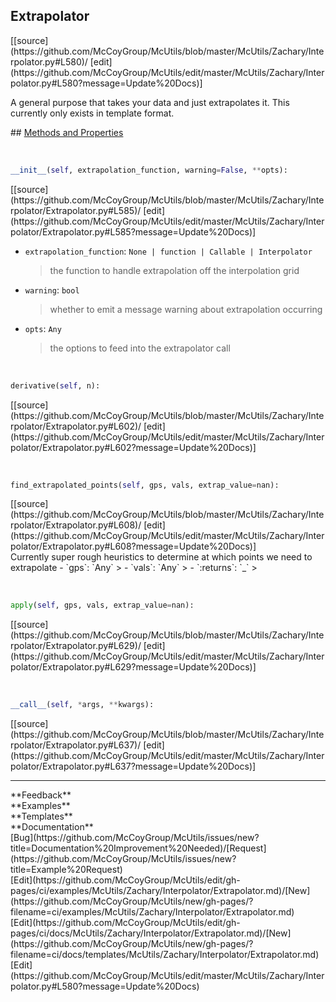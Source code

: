 ## <a id="McUtils.McUtils.Zachary.Interpolator.Extrapolator">Extrapolator</a> 

<div class="docs-source-link" markdown="1">
[[source](https://github.com/McCoyGroup/McUtils/blob/master/McUtils/Zachary/Interpolator.py#L580)/
[edit](https://github.com/McCoyGroup/McUtils/edit/master/McUtils/Zachary/Interpolator.py#L580?message=Update%20Docs)]
</div>

A general purpose that takes your data and just extrapolates it.
This currently only exists in template format.







<div class="collapsible-section">
 <div class="collapsible-section collapsible-section-header" markdown="1">
## <a class="collapse-link" data-toggle="collapse" href="#methods" markdown="1"> Methods and Properties</a> <a class="float-right" data-toggle="collapse" href="#methods"><i class="fa fa-chevron-down"></i></a>
 </div>
 <div class="collapsible-section collapsible-section-body collapse show" id="methods" markdown="1">
 
<a id="McUtils.McUtils.Zachary.Interpolator.Extrapolator.__init__" class="docs-object-method">&nbsp;</a> 
```python
__init__(self, extrapolation_function, warning=False, **opts): 
```
<div class="docs-source-link" markdown="1">
[[source](https://github.com/McCoyGroup/McUtils/blob/master/McUtils/Zachary/Interpolator/Extrapolator.py#L585)/
[edit](https://github.com/McCoyGroup/McUtils/edit/master/McUtils/Zachary/Interpolator/Extrapolator.py#L585?message=Update%20Docs)]
</div>

  - `extrapolation_function`: `None | function | Callable | Interpolator`
    > the function to handle extrapolation off the interpolation grid
  - `warning`: `bool`
    > whether to emit a message warning about extrapolation occurring
  - `opts`: `Any`
    > the options to feed into the extrapolator call


<a id="McUtils.McUtils.Zachary.Interpolator.Extrapolator.derivative" class="docs-object-method">&nbsp;</a> 
```python
derivative(self, n): 
```
<div class="docs-source-link" markdown="1">
[[source](https://github.com/McCoyGroup/McUtils/blob/master/McUtils/Zachary/Interpolator/Extrapolator.py#L602)/
[edit](https://github.com/McCoyGroup/McUtils/edit/master/McUtils/Zachary/Interpolator/Extrapolator.py#L602?message=Update%20Docs)]
</div>


<a id="McUtils.McUtils.Zachary.Interpolator.Extrapolator.find_extrapolated_points" class="docs-object-method">&nbsp;</a> 
```python
find_extrapolated_points(self, gps, vals, extrap_value=nan): 
```
<div class="docs-source-link" markdown="1">
[[source](https://github.com/McCoyGroup/McUtils/blob/master/McUtils/Zachary/Interpolator/Extrapolator.py#L608)/
[edit](https://github.com/McCoyGroup/McUtils/edit/master/McUtils/Zachary/Interpolator/Extrapolator.py#L608?message=Update%20Docs)]
</div>
Currently super rough heuristics to determine at which points we need to extrapolate
  - `gps`: `Any`
    > 
  - `vals`: `Any`
    > 
  - `:returns`: `_`
    >


<a id="McUtils.McUtils.Zachary.Interpolator.Extrapolator.apply" class="docs-object-method">&nbsp;</a> 
```python
apply(self, gps, vals, extrap_value=nan): 
```
<div class="docs-source-link" markdown="1">
[[source](https://github.com/McCoyGroup/McUtils/blob/master/McUtils/Zachary/Interpolator/Extrapolator.py#L629)/
[edit](https://github.com/McCoyGroup/McUtils/edit/master/McUtils/Zachary/Interpolator/Extrapolator.py#L629?message=Update%20Docs)]
</div>


<a id="McUtils.McUtils.Zachary.Interpolator.Extrapolator.__call__" class="docs-object-method">&nbsp;</a> 
```python
__call__(self, *args, **kwargs): 
```
<div class="docs-source-link" markdown="1">
[[source](https://github.com/McCoyGroup/McUtils/blob/master/McUtils/Zachary/Interpolator/Extrapolator.py#L637)/
[edit](https://github.com/McCoyGroup/McUtils/edit/master/McUtils/Zachary/Interpolator/Extrapolator.py#L637?message=Update%20Docs)]
</div>
 </div>
</div>












---


<div markdown="1" class="text-secondary">
<div class="container">
  <div class="row">
   <div class="col" markdown="1">
**Feedback**   
</div>
   <div class="col" markdown="1">
**Examples**   
</div>
   <div class="col" markdown="1">
**Templates**   
</div>
   <div class="col" markdown="1">
**Documentation**   
</div>
   <div class="col" markdown="1">
   
</div>
   <div class="col" markdown="1">
   
</div>
   <div class="col" markdown="1">
   
</div>
</div>
  <div class="row">
   <div class="col" markdown="1">
[Bug](https://github.com/McCoyGroup/McUtils/issues/new?title=Documentation%20Improvement%20Needed)/[Request](https://github.com/McCoyGroup/McUtils/issues/new?title=Example%20Request)   
</div>
   <div class="col" markdown="1">
[Edit](https://github.com/McCoyGroup/McUtils/edit/gh-pages/ci/examples/McUtils/Zachary/Interpolator/Extrapolator.md)/[New](https://github.com/McCoyGroup/McUtils/new/gh-pages/?filename=ci/examples/McUtils/Zachary/Interpolator/Extrapolator.md)   
</div>
   <div class="col" markdown="1">
[Edit](https://github.com/McCoyGroup/McUtils/edit/gh-pages/ci/docs/McUtils/Zachary/Interpolator/Extrapolator.md)/[New](https://github.com/McCoyGroup/McUtils/new/gh-pages/?filename=ci/docs/templates/McUtils/Zachary/Interpolator/Extrapolator.md)   
</div>
   <div class="col" markdown="1">
[Edit](https://github.com/McCoyGroup/McUtils/edit/master/McUtils/Zachary/Interpolator.py#L580?message=Update%20Docs)   
</div>
   <div class="col" markdown="1">
   
</div>
   <div class="col" markdown="1">
   
</div>
   <div class="col" markdown="1">
   
</div>
</div>
</div>
</div>